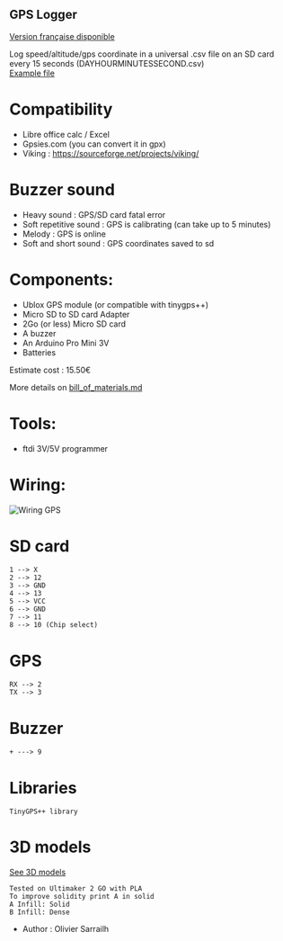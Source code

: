 GPS Logger
----------

[Version française disponible](https://github.com/pigetArduino/gpsLogger/blob/master/readme.fr.md)

Log speed/altitude/gps coordinate in a universal .csv file on an SD card every 15 seconds (DAYHOURMINUTESSECOND.csv)   
[Example file](https://github.com/pigetArduino/gpsLogger/blob/master/doc/example.csv)

# Compatibility
* Libre office calc / Excel
* Gpsies.com (you can convert it in gpx) 
* Viking : https://sourceforge.net/projects/viking/

# Buzzer sound
* Heavy sound : GPS/SD card fatal error
* Soft repetitive sound : GPS is calibrating (can take up to 5 minutes)
* Melody : GPS is online
* Soft and short sound : GPS coordinates saved to sd  

# Components:
  * Ublox GPS module (or compatible with tinygps++)
  * Micro SD to SD card Adapter
  * 2Go (or less) Micro SD card 
  * A buzzer
  * An Arduino Pro Mini 3V
  * Batteries   

Estimate cost : 15.50€   

More details on [bill_of_materials.md](https://github.com/pigetArduino/gpsLogger/blob/master/doc/bill_of_materials.md)

#  Tools:
 * ftdi 3V/5V programmer

# Wiring:
![Wiring GPS](https://github.com/pigetArduino/gpsLogger/blob/master/doc/gpsLogger_wiring.png)
#  SD card 
```
1 --> X
2 --> 12
3 --> GND
4 --> 13
5 --> VCC
6 --> GND
7 --> 11
8 --> 10 (Chip select)
```
#  GPS
```
RX --> 2
TX --> 3

```
# Buzzer
```
+ ---> 9
```

# Libraries
```
TinyGPS++ library
```

# 3D models
[See 3D models](https://github.com/pigetArduino/gpsLogger/blob/master/3D/)
```
Tested on Ultimaker 2 GO with PLA
To improve solidity print A in solid
A Infill: Solid
B Infill: Dense
```
* Author : Olivier Sarrailh   
 
